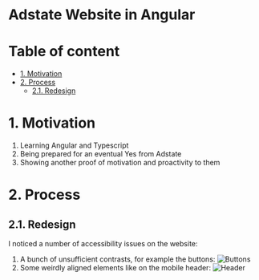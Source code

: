 # Adstate Website in Angular <!-- omit in toc -->

# Table of content <!-- omit in toc -->

- [1. Motivation](#1-motivation)
- [2. Process](#2-process)
  - [2.1. Redesign](#21-redesign)

# 1. Motivation

1. Learning Angular and Typescript
2. Being prepared for an eventual Yes from Adstate
3. Showing another proof of motivation and proactivity to them

# 2. Process

## 2.1. Redesign

I noticed a number of accessibility issues on the website:

1. A bunch of unsufficient contrasts, for example the buttons:
   ![Buttons](https://i.postimg.cc/8z3PhXR8/Screenshot-2022-11-11-at-08-16-35.png)
2. Some weirdly aligned elements like on the mobile header:
   ![Header](https://i.postimg.cc/GpcT55B4/Screenshot-2022-11-11-at-08-12-32.png)
